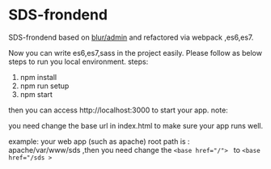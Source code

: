 # SDS-frondend

SDS-frondend based on [blur/admin](https://github.com/akveo/blur-admin)  and refactored via webpack ,es6,es7.

Now you can write es6,es7,sass in the project easily.
Please follow as below steps to run you local environment.
steps:
  1. npm install
  2. npm run setup
  3. npm start

then you can access http://localhost:3000 to start your app.
note:

you need change the base url in index.html to make sure your app runs well.

example:
    your web app (such as apache) root path is : apache/var/www/sds ,then you need change the
    `<base href="/"> `
    to
    `<base href="/sds >`
